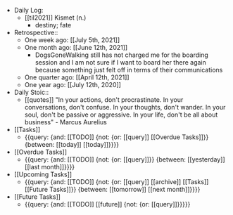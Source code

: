 - Daily Log:
    - [[til2021]] Kismet (n.)
        - destiny; fate
- Retrospective::
    - One week ago: [[July 5th, 2021]]
    - One month ago: [[June 12th, 2021]]
        - DogsGoneWalking still has not charged me for the boarding session and I am not sure if I want to board her there again because something just felt off in terms of their communications
    - One quarter ago: [[April 12th, 2021]]
    - One year ago: [[July 12th, 2020]]
- Daily Stoic::
    - [[quotes]] "In your actions, don't procrastinate. In your conversations, don't confuse. In your thoughts, don't wander. In your soul, don't be passive or aggressive. In your life, don't be all about business" - Marcus Aurelius
- [[Tasks]]
    - {{query: {and: [[TODO]] {not: {or: [[query]] [[Overdue Tasks]]}} {between: [[today]] [[today]]}}}}
- [[Overdue Tasks]]
    - {{query: {and: [[TODO]] {not: {or: [[query]]}} {between: [[yesterday]] [[last month]]}}}}
- [[Upcoming Tasks]]
    - {{query: {and: [[TODO]] {not: {or: [[query]] [[archive]] [[Tasks]] [[Future Tasks]]}} {between: [[tomorrow]] [[next month]]}}}}
- [[Future Tasks]]
    - {{query: {and: [[TODO]] [[future]] {not: {or: [[query]]}}}}}
